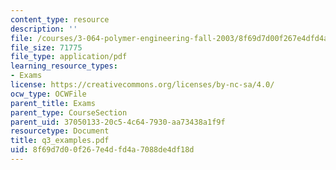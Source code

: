 ```yaml
---
content_type: resource
description: ''
file: /courses/3-064-polymer-engineering-fall-2003/8f69d7d00f267e4dfd4a7088de4df18d_q3_examples.pdf
file_size: 71775
file_type: application/pdf
learning_resource_types:
- Exams
license: https://creativecommons.org/licenses/by-nc-sa/4.0/
ocw_type: OCWFile
parent_title: Exams
parent_type: CourseSection
parent_uid: 37050133-20c5-4c64-7930-aa73438a1f9f
resourcetype: Document
title: q3_examples.pdf
uid: 8f69d7d0-0f26-7e4d-fd4a-7088de4df18d
---
```


